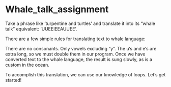 # Whale_talk_assignment
Take a phrase like ‘turpentine and turtles’ and translate it into its “whale talk” equivalent: ‘UUEEIEEAUUEE’.

There are a few simple rules for translating text to whale language:

There are no consonants. Only vowels excluding “y”.
The u‘s and e‘s are extra long, so we must double them in our program.
Once we have converted text to the whale language, the result is sung slowly, as is a custom in the ocean.

To accomplish this translation, we can use our knowledge of loops. Let’s get started!
